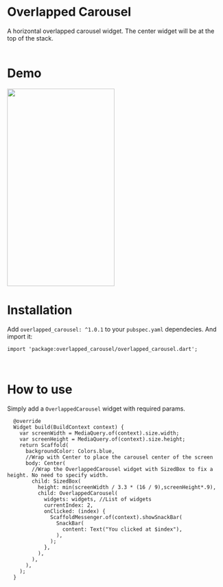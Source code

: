 # Overlapped Carousel

A horizontal overlapped carousel widget. The center widget will be at the top of the stack.
<br><br>

# Demo
<img src="https://user-images.githubusercontent.com/42492040/144290050-b45603df-42c9-48e0-b29e-5b68205ffc63.gif" width="250" height="460"/>


# Installation

Add `overlapped_carousel: ^1.0.1` to your `pubspec.yaml` dependecies. And import it:

```
import 'package:overlapped_carousel/overlapped_carousel.dart';
```
<br>

# How to use
Simply add a `OverlappedCarousel` widget with required params.

```  
  @override
  Widget build(BuildContext context) {
    var screenWidth = MediaQuery.of(context).size.width;
    var screenHeight = MediaQuery.of(context).size.height;
    return Scaffold(
      backgroundColor: Colors.blue,
      //Wrap with Center to place the carousel center of the screen
      body: Center(
        //Wrap the OverlappedCarousel widget with SizedBox to fix a height. No need to specify width.
        child: SizedBox(
          height: min(screenWidth / 3.3 * (16 / 9),screenHeight*.9),
          child: OverlappedCarousel(
            widgets: widgets, //List of widgets
            currentIndex: 2,
            onClicked: (index) {
              ScaffoldMessenger.of(context).showSnackBar(
                SnackBar(
                  content: Text("You clicked at $index"),
                ),
              );
            },
          ),
        ),
      ),
    );
  }
```
<br>

